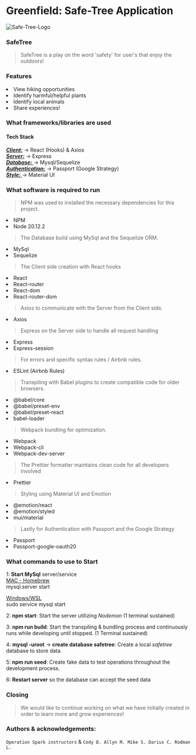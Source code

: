 # Greenfield: Safe-Tree Application

![Safe-Tree-Logo](client/style/logo.png)

### SafeTree

> SafeTree is a play on the word 'safety' for user's that enjoy the outdoors!

### Features

<li>View hiking opportunities
<li>Identify harmful/helpful plants
<li>Identify local animals
<li>Share experiences!

### What frameworks/libraries are used

#### Tech Stack

<ins>_**Client:**_</ins> -> React (Hooks) & Axios\
<ins>
_**Server:**_</ins> -> Express\
<ins>
_**Database:**_ </ins>-> Mysql/Sequelize\
<ins>
_**Authentication:**_</ins> -> Passport (Google Strategy)\
<ins>
_**Style:**_ </ins>-> Material UI

### What software is required to run

> NPM was used to installed the necessary dependencies for this project.

<li> NPM
<li> Node 20.12.2

> The Database build using MySql and the Sequelize ORM.

<li> MySql
<li> Sequelize

> The Client side creation with React hooks

<li> React
<li> React-router
<li> React-dom
<li> React-router-dom

> Axios to communicate with the Server from the Client side.

<li> Axios

> Express on the Server side to handle all request handling

<li> Express
<li> Express-session

> For errors and specific syntax rules / Airbnb rules.

<li> ESLint (Airbnb Rules)

> Transpiling with Babel plugins to create compatible code for older browsers.

<li>@babel/core
<li>@babel/preset-env
<li>@babel/preset-react
<li>babel-loader

> Webpack bundling for optimization.

<li> Webpack
<li> Webpack-cli
<li> Webpack-dev-server

> The Prettier formatter maintains clean code for all developers involved

<li> Prettier

> Styling using Material UI and Emotion

<li>@emotion/react
<li>@emotion/styled
<li>mui/material

> Lastly for Authentication with Passport and the Google Strategy

<li> Passport
<li> Passport-google-oauth20

### What commands to use to Start

1: **Start MySql** server/service\
<ins>MAC - Homebrew</ins>\
mysql.server start

<ins>Windows/WSL</ins>\
sudo service mysql start

2: **npm start**: Start the server utilizing _Nodemon_ (1 terminal sustained)

3: **npm run build**: Start the transpiling & bundling process and continuously runs while developing until stopped. (1 Terminal sustained)

4: **mysql -uroot** -> **create database safetree**: Create a local _safetree_ database to store data.

5: **npm run seed**: Create fake data to test operations throughout the development process.

6: **Restart server** so the database can accept the seed data

### Closing

> We would like to continue working on what we have initially created in order to learn more and grow experiences!

### Authors & acknowledgements:

`Operation Spark instructors` & `Cody D. Allyn M. Mike S. Darius C. Rodman L.`
